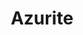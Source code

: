 ---
title: Azurite
categories:
  - cloud
docs:
  - id: dotnet
    url: https://www.nuget.org/packages/Testcontainers.Azurite
    maintainer: core
    example: |
      ```csharp
      var AzuriteContainer = new AzuriteBuilder()
        .WithImage("mcr.microsoft.com/azure-storage/azurite:3.23.0")
        .Build();
      await AzuriteContainer.StartAsync();
      ```
description: |
  A lightweight server clone of Azure Storage.
---